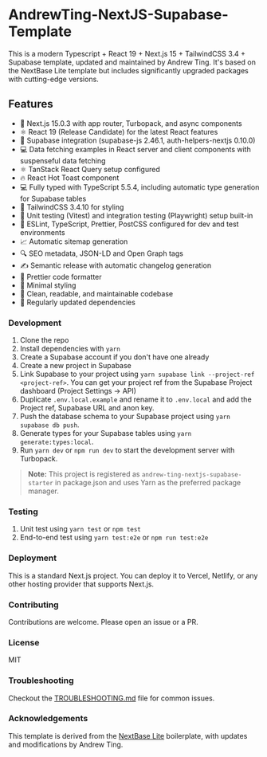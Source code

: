 # AndrewTing-NextJS-Supabase-Template

This is a modern Typescript + React 19 + Next.js 15 + TailwindCSS 3.4 + Supabase template, updated and maintained by Andrew Ting. It's based on the NextBase Lite template but includes significantly upgraded packages with cutting-edge versions.

## Features

- 🚀 Next.js 15.0.3 with app router, Turbopack, and async components
- ⚛️ React 19 (Release Candidate) for the latest React features
- 🔄 Supabase integration (supabase-js 2.46.1, auth-helpers-nextjs 0.10.0)
- 💻 Data fetching examples in React server and client components with suspenseful data fetching
- ⚛️ TanStack React Query setup configured
- 🔥 React Hot Toast component
- 💻 Fully typed with TypeScript 5.5.4, including automatic type generation for Supabase tables
- 🎨 TailwindCSS 3.4.10 for styling
- 🧪 Unit testing (Vitest) and integration testing (Playwright) setup built-in
- 💚 ESLint, TypeScript, Prettier, PostCSS configured for dev and test environments
- 📈 Automatic sitemap generation
- 🔍 SEO metadata, JSON-LD and Open Graph tags
- ✍️ Semantic release with automatic changelog generation
- 🎨 Prettier code formatter
- 💎 Minimal styling
- 📖 Clean, readable, and maintainable codebase
- 🔄 Regularly updated dependencies

### Development

1. Clone the repo
2. Install dependencies with `yarn`
3. Create a Supabase account if you don't have one already
4. Create a new project in Supabase
5. Link Supabase to your project using `yarn supabase link --project-ref <project-ref>`. You can get your project ref from the Supabase Project dashboard (Project Settings -> API)
6. Duplicate `.env.local.example` and rename it to `.env.local` and add the Project ref, Supabase URL and anon key.
7. Push the database schema to your Supabase project using `yarn supabase db push`.
8. Generate types for your Supabase tables using `yarn generate:types:local`.
9. Run `yarn dev` or `npm run dev` to start the development server with Turbopack.

> **Note:** This project is registered as `andrew-ting-nextjs-supabase-starter` in package.json and uses Yarn as the preferred package manager.

### Testing

1. Unit test using `yarn test` or `npm test`
2. End-to-end test using `yarn test:e2e` or `npm run test:e2e`

### Deployment

This is a standard Next.js project. You can deploy it to Vercel, Netlify, or any other hosting provider that supports Next.js.

### Contributing

Contributions are welcome. Please open an issue or a PR.

### License

MIT

### Troubleshooting

Checkout the [TROUBLESHOOTING.md](./TROUBLESHOOTING.md) file for common issues.

### Acknowledgements

This template is derived from the [NextBase Lite](https://github.com/imbhargav5/nextbase-nextjs13-supabase-starter) boilerplate, with updates and modifications by Andrew Ting.

